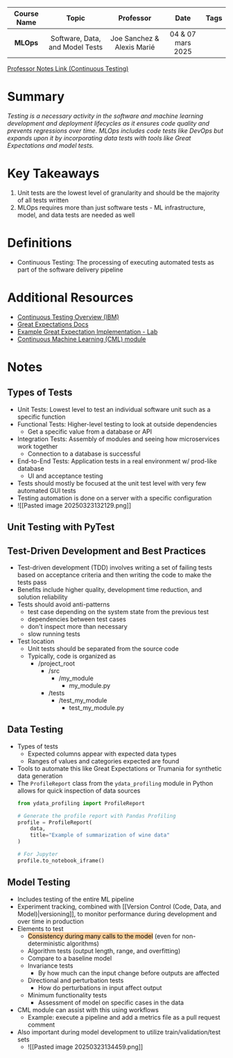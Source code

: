 | Course Name |              Topic              |         Professor          |       Date        | Tags |
| :---------: | :-----------------------------: | :------------------------: | :---------------: | :--: |
|  **MLOps**  | Software, Data, and Model Tests | Joe Sanchez & Alexis Marié | 04 & 07 mars 2025 |      |

[Professor Notes Link (Continuous Testing)](https://github.com/adaltas/dsti-mlops-2025-spring/blob/main/04.continuous-testing/index.md)

# Summary
*Testing is a necessary activity in the software and machine learning development and deployment lifecycles as it ensures code quality and prevents regressions over time. MLOps includes code tests like DevOps but expands upon it by incorporating data tests with tools like Great Expectations and model tests.*

# Key Takeaways
1. Unit tests are the lowest level of granularity and should be the majority of all tests written
2. MLOps requires more than just software tests - ML infrastructure, model, and data tests are needed as well

# Definitions
- Continuous Testing: The processing of executing automated tests as part of the software delivery pipeline

# Additional Resources
- [Continuous Testing Overview (IBM)](https://www.ibm.com/think/topics/continuous-testing)
- [Great Expectations Docs](https://greatexpectations.io/)
- [Example Great Expectation Implementation - Lab](https://github.com/Egjfour/dsti_mlops_labs/blob/main/notebooks/data_and_model_testing/testing_initial.ipynb)
- [Continuous Machine Learning (CML) module](https://cml.dev/)

# Notes
## Types of Tests
- Unit Tests: Lowest level to test an individual software unit such as a specific function
- Functional Tests: Higher-level testing to look at outside dependencies
	- Get a specific value from a database or API
- Integration Tests: Assembly of modules and seeing how microservices work together
	- Connection to a database is successful
- End-to-End Tests: Application tests in a real environment w/ prod-like database
	- UI and acceptance testing
- Tests should mostly be focused at the unit test level with very few automated GUI tests
- Testing automation is done on a server with a specific configuration
- ![[Pasted image 20250323132129.png]]
## Unit Testing with PyTest

## Test-Driven Development and Best Practices
- Test-driven development (TDD) involves writing a set of failing tests based on acceptance criteria and then writing the code to make the tests pass
- Benefits include higher quality, development time reduction, and solution reliability
- Tests should avoid anti-patterns
	- test case depending on the system state from the previous test
	- dependencies between test cases
	- don't inspect more than necessary
	- slow running tests
- Test location
	- Unit tests should be separated from the source code
	- Typically, code is organized as 
		- /project_root
			- /src
				- /my_module
					- my_module.py
			- /tests
				- /test_my_module
					- test_my_module.py
## Data Testing
- Types of tests
	- Expected columns appear with expected data types
	- Ranges of values and categories expected are found
- Tools to automate this like Great Expectations or Trumania for synthetic data generation
- The `ProfileReport` class from the `ydata_profiling` module in Python allows for quick inspection of data sources
	 ```python
	from ydata_profiling import ProfileReport
	
	 # Generate the profile report with Pandas Profiling
	profile = ProfileReport(
	    data,
	    title="Example of summarization of wine data"
	)
	
	# For Jupyter
	profile.to_notebook_iframe()
	```
## Model Testing
- Includes testing of the entire ML pipeline
- Experiment tracking, combined with [[Version Control (Code, Data, and Model)|versioning]], to monitor performance during development and over time in production
- Elements to test
	- <mark style="background: #FFB86CA6;">Consistency during many calls to the model</mark> (even for non-deterministic algorithms)
	- Algorithm tests (output length, range, and overfitting)
	- Compare to a baseline model
	- Invariance tests
		- By how much can the input change before outputs are affected
	- Directional and perturbation tests
		- How do perturbations in input affect output
	- Minimum functionality tests
		- Assessment of model on specific cases in the data
- CML module can assist with this using workflows
	- Example: execute a pipeline and add a metrics file as a pull request comment
- Also important during model development to utilize train/validation/test sets
	- ![[Pasted image 20250323134459.png]]